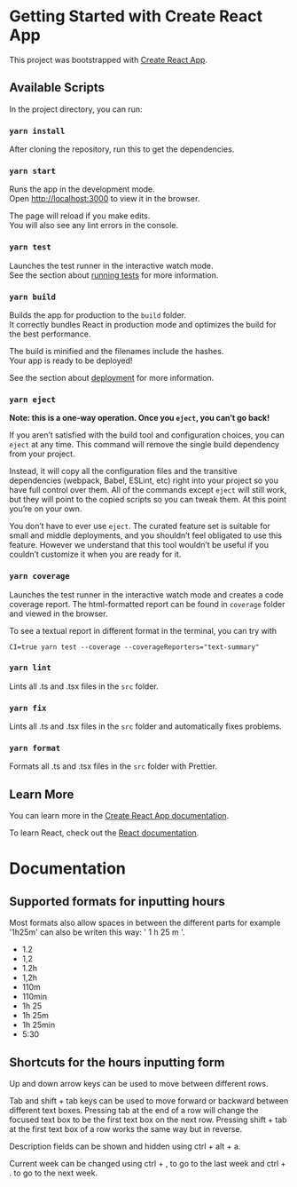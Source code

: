 # Getting Started with Create React App

This project was bootstrapped with [Create React App](https://github.com/facebook/create-react-app).

## Available Scripts

In the project directory, you can run:

### `yarn install`

After cloning the repository, run this to get the dependencies.

### `yarn start`

Runs the app in the development mode.\
Open [http://localhost:3000](http://localhost:3000) to view it in the browser.

The page will reload if you make edits.\
You will also see any lint errors in the console.

### `yarn test`

Launches the test runner in the interactive watch mode.\
See the section about [running tests](https://facebook.github.io/create-react-app/docs/running-tests) for more information.

### `yarn build`

Builds the app for production to the `build` folder.\
It correctly bundles React in production mode and optimizes the build for the best performance.

The build is minified and the filenames include the hashes.\
Your app is ready to be deployed!

See the section about [deployment](https://facebook.github.io/create-react-app/docs/deployment) for more information.

### `yarn eject`

**Note: this is a one-way operation. Once you `eject`, you can’t go back!**

If you aren’t satisfied with the build tool and configuration choices, you can `eject` at any time. This command will remove the single build dependency from your project.

Instead, it will copy all the configuration files and the transitive dependencies (webpack, Babel, ESLint, etc) right into your project so you have full control over them. All of the commands except `eject` will still work, but they will point to the copied scripts so you can tweak them. At this point you’re on your own.

You don’t have to ever use `eject`. The curated feature set is suitable for small and middle deployments, and you shouldn’t feel obligated to use this feature. However we understand that this tool wouldn’t be useful if you couldn’t customize it when you are ready for it.

### `yarn coverage`

Launches the test runner in the interactive watch mode and creates a code coverage report. The html-formatted report can be found in `coverage` folder and viewed in the browser.

To see a textual report in different format in the terminal, you can try with

`CI=true yarn test --coverage --coverageReporters="text-summary"`

### `yarn lint`

Lints all .ts and .tsx files in the `src` folder.

### `yarn fix`

Lints all .ts and .tsx files in the `src` folder and automatically fixes problems.

### `yarn format`

Formats all .ts and .tsx files in the `src` folder with Prettier.

## Learn More

You can learn more in the [Create React App documentation](https://facebook.github.io/create-react-app/docs/getting-started).

To learn React, check out the [React documentation](https://reactjs.org/).

# Documentation

## Supported formats for inputting hours

Most formats also allow spaces in between the different parts for example '1h25m' can also be writen this way: '  1 h   25  m   '.

* 1.2
* 1,2
* 1.2h
* 1,2h
* 110m
* 110min
* 1h 25
* 1h 25m
* 1h 25min
* 5:30

## Shortcuts for the hours inputting form

Up and down arrow keys can be used to move between different rows.

Tab and shift + tab keys can be used to move forward or backward between different text boxes. Pressing tab at the end of a row will change the focused text box to be the first text box on the next row. Pressing shift + tab at the first text box of a row works the same way but in reverse.

Description fields can be shown and hidden using ctrl + alt + a.

Current week can be changed using ctrl + , to go to the last week and ctrl + . to go to the next week.
